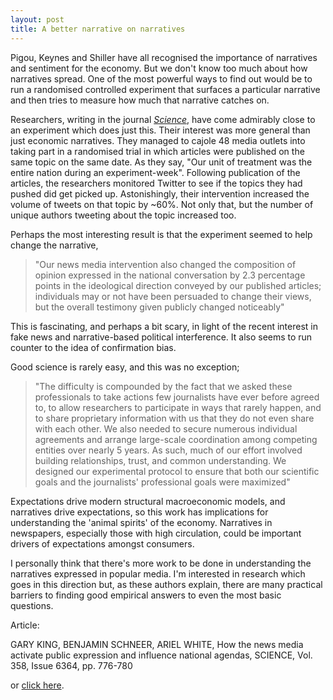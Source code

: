 ```yaml
---
layout: post
title: A better narrative on narratives
---
```


Pigou, Keynes and Shiller have all recognised the importance of narratives and sentiment for the economy. But we don't know too much about how narratives spread. One of the most powerful ways to find out would be to run a randomised controlled experiment that surfaces a particular narrative and then tries to measure how much that narrative catches on.


Researchers, writing in the journal [*Science*](https://www.sciencemag.org), have come admirably close to an experiment which does just this. Their interest was more general than just economic narratives. They managed to cajole 48 media outlets into taking part in a randomised trial in which articles were published on the same topic on the same date. As they say, "Our unit of treatment was the entire nation during an experiment-week". Following publication of the articles, the researchers monitored Twitter to see if the topics they had pushed did get picked up. Astonishingly, their intervention increased the volume of tweets on that topic by ~60%. Not only that, but the number of unique authors tweeting about the topic increased too.

Perhaps the most interesting result is that the experiment seemed to help change the narrative,

> "Our news media intervention also changed the composition of opinion expressed in the national conversation by 2.3 percentage points in the ideological direction conveyed by our published articles; individuals may or not have been persuaded to change their views, but the overall testimony given publicly changed noticeably"

This is fascinating, and perhaps a bit scary, in light of the recent interest in fake news and narrative-based political interference. It also seems to run counter to the idea of confirmation bias.

Good science is rarely easy, and this was no exception;

> "The difficulty is compounded by the fact that we asked these professionals to take actions few journalists have ever before agreed to, to allow researchers to participate in ways that rarely happen, and to share proprietary information with us that they do not even share with each other. We also needed to secure numerous individual agreements and arrange large-scale coordination among competing entities over nearly 5 years. As such, much of our effort involved building relationships, trust, and common understanding. We designed our experimental protocol to ensure that both our scientific goals and the journalists' professional goals were maximized"


Expectations drive modern structural macroeconomic models, and narratives drive expectations, so this work has implications for understanding the 'animal spirits' of the economy. Narratives in newspapers, especially those with high circulation, could be important drivers of expectations amongst consumers.


I personally think that there's more work to be done in understanding the narratives expressed in popular media. I'm interested in research which goes in this direction but, as these authors explain, there are many practical barriers to finding good empirical answers to even the most basic questions.


Article:

GARY KING, BENJAMIN SCHNEER, ARIEL WHITE, How the news media activate public expression and influence national agendas, SCIENCE, Vol. 358, Issue 6364, pp. 776-780

or [click here](http://www.dx.doi.org/10.1126/science.aao1100).
